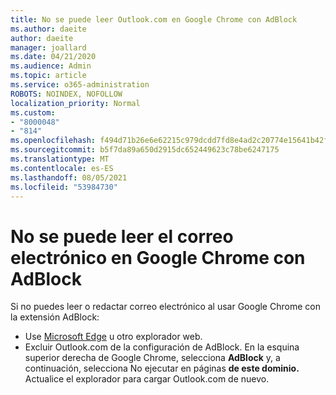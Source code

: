 ```yaml
---
title: No se puede leer Outlook.com en Google Chrome con AdBlock
ms.author: daeite
author: daeite
manager: joallard
ms.date: 04/21/2020
ms.audience: Admin
ms.topic: article
ms.service: o365-administration
ROBOTS: NOINDEX, NOFOLLOW
localization_priority: Normal
ms.custom:
- "8000048"
- "814"
ms.openlocfilehash: f494d71b26e6e62215c979dcdd7fd8e4ad2c20774e15641b42f1f6208eaa2922
ms.sourcegitcommit: b5f7da89a650d2915dc652449623c78be6247175
ms.translationtype: MT
ms.contentlocale: es-ES
ms.lasthandoff: 08/05/2021
ms.locfileid: "53984730"
---
```

# <a name="cant-read-email-in-google-chrome-with-adblock"></a>No se puede leer el correo electrónico en Google Chrome con AdBlock

Si no puedes leer o redactar correo electrónico al usar Google Chrome con la extensión AdBlock:

- Use [Microsoft Edge](https://go.microsoft.com/fwlink/p/?linkid=2001503&amp;clcid=0x409) u otro explorador web.
- Excluir Outlook.com de la configuración de AdBlock. En la esquina superior derecha de Google Chrome, selecciona **AdBlock** y, a continuación, selecciona No ejecutar en páginas **de este dominio.** Actualice el explorador para cargar Outlook.com de nuevo.